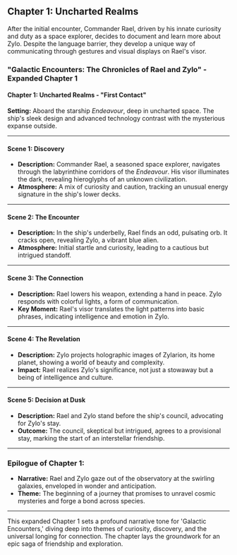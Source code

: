 ## Chapter 1: Uncharted Realms
After the initial encounter, Commander Rael, driven by his innate curiosity and duty as a space explorer, decides to document and learn more about Zylo. Despite the language barrier, they develop a unique way of communicating through gestures and visual displays on Rael's visor.

### "Galactic Encounters: The Chronicles of Rael and Zylo" - Expanded Chapter 1

#### **Chapter 1: Uncharted Realms - "First Contact"**

**Setting:** Aboard the starship *Endeavour*, deep in uncharted space. The ship's sleek design and advanced technology contrast with the mysterious expanse outside.

---

#### **Scene 1: Discovery**
- **Description:** Commander Rael, a seasoned space explorer, navigates through the labyrinthine corridors of the *Endeavour*. His visor illuminates the dark, revealing hieroglyphs of an unknown civilization.
- **Atmosphere:** A mix of curiosity and caution, tracking an unusual energy signature in the ship's lower decks.

---

#### **Scene 2: The Encounter**
- **Description:** In the ship's underbelly, Rael finds an odd, pulsating orb. It cracks open, revealing Zylo, a vibrant blue alien.
- **Atmosphere:** Initial startle and curiosity, leading to a cautious but intrigued standoff.

---

#### **Scene 3: The Connection**
- **Description:** Rael lowers his weapon, extending a hand in peace. Zylo responds with colorful lights, a form of communication.
- **Key Moment:** Rael's visor translates the light patterns into basic phrases, indicating intelligence and emotion in Zylo.

---

#### **Scene 4: The Revelation**
- **Description:** Zylo projects holographic images of Zylarion, its home planet, showing a world of beauty and complexity.
- **Impact:** Rael realizes Zylo's significance, not just a stowaway but a being of intelligence and culture.

---

#### **Scene 5: Decision at Dusk**
- **Description:** Rael and Zylo stand before the ship's council, advocating for Zylo's stay.
- **Outcome:** The council, skeptical but intrigued, agrees to a provisional stay, marking the start of an interstellar friendship.

---

### **Epilogue of Chapter 1:**
- **Narrative:** Rael and Zylo gaze out of the observatory at the swirling galaxies, enveloped in wonder and anticipation.
- **Theme:** The beginning of a journey that promises to unravel cosmic mysteries and forge a bond across species.

---

This expanded Chapter 1 sets a profound narrative tone for 'Galactic Encounters,' diving deep into themes of curiosity, discovery, and the universal longing for connection. The chapter lays the groundwork for an epic saga of friendship and exploration.